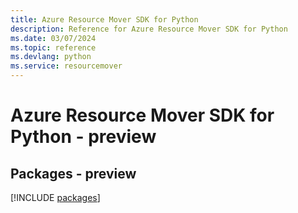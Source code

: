 ```yaml
---
title: Azure Resource Mover SDK for Python
description: Reference for Azure Resource Mover SDK for Python
ms.date: 03/07/2024
ms.topic: reference
ms.devlang: python
ms.service: resourcemover
---
```

# Azure Resource Mover SDK for Python - preview
## Packages - preview
[!INCLUDE [packages](resource-mover-index.md)]